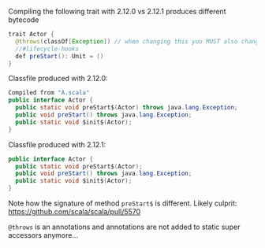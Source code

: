Compiling the following trait with 2.12.0 vs 2.12.1 produces different bytecode
```java
trait Actor {
  @throws(classOf[Exception]) // when changing this you MUST also change ActorDocTest
  //#lifecycle-hooks
  def preStart(): Unit = ()
}
```

Classfile produced with 2.12.0:
```java
Compiled from "A.scala"
public interface Actor {
  public static void preStart$(Actor) throws java.lang.Exception;
  public void preStart() throws java.lang.Exception;
  public static void $init$(Actor);
}
```

Classfile produced with 2.12.1:

```java
public interface Actor {
  public static void preStart$(Actor);
  public void preStart() throws java.lang.Exception;
  public static void $init$(Actor);
}
```

Note how the signature of method `preStart$` is different.
Likely culprit: https://github.com/scala/scala/pull/5570

`@throws` is an annotations and annotations are not added to static super accessors anymore...
